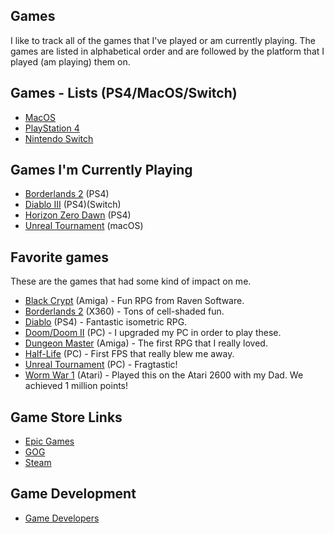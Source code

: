 ## Games

I like to track all of the games that I've played or am currently playing. The games are listed in alphabetical order and are followed by the platform that I played (am playing) them on.  

## Games - Lists (PS4/MacOS/Switch)

- [MacOS](games-macos.md)
- [PlayStation 4](games-ps4.md)
- [Nintendo Switch](games-switch.md)

## Games I'm Currently Playing

- [Borderlands 2](https://borderlands.com) (PS4)
- [Diablo III](https://us.diablo3.com/en/) (PS4)(Switch)
- [Horizon Zero Dawn](https://www.guerrilla-games.com/play/horizon) (PS4)
- [Unreal Tournament](https://www.epicgames.com/unrealtournament/) (macOS)

## Favorite games

These are the games that had some kind of impact on me.

- [Black Crypt](https://www.oldgames.sk/en/game/black-crypt/download/3091/) (Amiga) - Fun RPG from Raven Software.
- [Borderlands 2](https://store.steampowered.com/app/49520/Borderlands_2/) (X360) - Tons of cell-shaded fun. 
- [Diablo](https://us.diablo3.com/en/) (PS4) - Fantastic isometric RPG.
- [Doom/Doom II](https://store.steampowered.com/app/2280/Ultimate_Doom/) (PC) - I upgraded my PC in order to play these.
- [Dungeon Master](https://www.oldgames.sk/en/game/dungeon-master/) (Amiga) - The first RPG that I really loved.
- [Half-Life](https://store.steampowered.com/app/70/HalfLife/) (PC) - First FPS that really blew me away.
- [Unreal Tournament](https://www.epicgames.com/unrealtournament/) (PC) - Fragtastic!
- [Worm War 1](http://www.atarihq.com/reviews/2600/worm_war_1.html) (Atari) - Played this on the Atari 2600 with my Dad. We achieved 1 million points!

## Game Store Links

- [Epic Games](https://www.epicgames.com)
- [GOG](https://www.gog.com/)
- [Steam](https://store.steampowered.com/)

## Game Development

- [Game Developers](games-developers.md)


